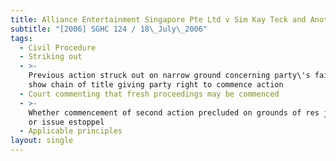 ```yaml
---
title: Alliance Entertainment Singapore Pte Ltd v Sim Kay Teck and Another
subtitle: "[2006] SGHC 124 / 18\_July\_2006"
tags:
  - Civil Procedure
  - Striking out
  - >-
    Previous action struck out on narrow ground concerning party\'s failure to
    show chain of title giving party right to commence action
  - Court commenting that fresh proceedings may be commenced
  - >-
    Whether commencement of second action precluded on grounds of res judicata
    or issue estoppel
  - Applicable principles
layout: single
---
```


